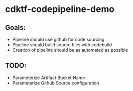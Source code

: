 # cdktf-codepipeline-demo

## Goals:
- Pipeline should use github for code sourcing
- Pipeline should build source files with codebuild
- Creation of pipeline should be as automated as possible

## TODO:
- Parameterize Artifact Bucket Name
- Parameterize Github Source configuration
